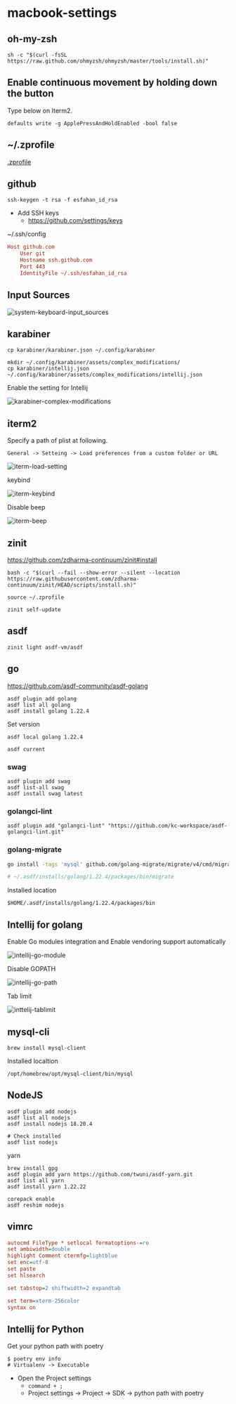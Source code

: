 # macbook-settings

## oh-my-zsh

```
sh -c "$(curl -fsSL https://raw.github.com/ohmyzsh/ohmyzsh/master/tools/install.sh)"
```

## Enable continuous movement by holding down the button
Type below on Iterm2.

```
defaults write -g ApplePressAndHoldEnabled -bool false
```

## ~/.zprofile
[.zprofile](zprofile)


## github

```
ssh-keygen -t rsa -f esfahan_id_rsa 
```

- Add SSH keys
    - https://github.com/settings/keys

~/.ssh/config

```ini
Host github.com
    User git
    Hostname ssh.github.com
    Port 443
    IdentityFile ~/.ssh/esfahan_id_rsa
```

## Input Sources

![system-keyboard-input_sources](/images/system-keyboard-input_sources.png) 


## karabiner

```
cp karabiner/karabiner.json ~/.config/karabiner
```

```
mkdir ~/.config/karabiner/assets/complex_modifications/
cp karabiner/intellij.json ~/.config/karabiner/assets/complex_modifications/intellij.json
```

Enable the setting for Intellij

![karabiner-complex-modifications](/images/karabiner-complex-modifications.png) 

## iterm2
Specify a path of plist at following.

`General -> Setteing -> Load preferences from a custom folder or URL`

![iterm-load-setting](/images/iterm-load-setting.png) 

keybind

![iterm-keybind](/images/iterm-keybind.png) 

Disable beep

![iterm-beep](/images/iterm-beep.png) 

## zinit
https://github.com/zdharma-continuum/zinit#install

```
bash -c "$(curl --fail --show-error --silent --location https://raw.githubusercontent.com/zdharma-continuum/zinit/HEAD/scripts/install.sh)"
```

```
source ~/.zprofile
```

```
zinit self-update
```


## asdf

```
zinit light asdf-vm/asdf
```

## go
https://github.com/asdf-community/asdf-golang

```
asdf plugin add golang
asdf list all golang
asdf install golang 1.22.4
```

Set version

```
asdf local golang 1.22.4
```

```
asdf current
```

### swag

```
asdf plugin add swag
asdf list-all swag
asdf install swag latest
```

### golangci-lint

```
asdf plugin add "golangci-lint" "https://github.com/kc-workspace/asdf-golangci-lint.git"
```

### golang-migrate

```bash
go install -tags 'mysql' github.com/golang-migrate/migrate/v4/cmd/migrate@v4.15.1

# ~/.asdf/installs/golang/1.22.4/packages/bin/migrate
```

Installed location

```
$HOME/.asdf/installs/golang/1.22.4/packages/bin
```


## Intellij for golang
Enable Go modules integration and Enable vendoring support automatically

![intellij-go-module](/images/intellij-go-module.png) 

Disable GOPATH

![intellij-go-path](/images/intellij-go-path.png) 

Tab limit

![inttelij-tablimit](/images/inttelij-tablimit.png) 


## mysql-cli

```
brew install mysql-client
```

Installed localtion

```
/opt/homebrew/opt/mysql-client/bin/mysql
```

## NodeJS

```
asdf plugin add nodejs
asdf list all nodejs
asdf install nodejs 18.20.4

# Check installed
asdf list nodejs
```

yarn

```
brew install gpg
asdf plugin add yarn https://github.com/twuni/asdf-yarn.git
asdf list all yarn
asdf install yarn 1.22.22

corepack enable
asdf reshim nodejs
```

## vimrc

```ini
autocmd FileType * setlocal formatoptions-=ro
set ambiwidth=double
highlight Comment ctermfg=lightblue
set enc=utf-8
set paste
set hlsearch

set tabstop=2 shiftwidth=2 expandtab

set term=xterm-256color
syntax on
```


## Intellij for Python

Get your python path with poetry

```
$ poetry env info
# Virtualenv -> Executable
```

- Open the Project settings
    - `command + ;`
    - Project settings -> Project -> SDK -> python path with poetry




